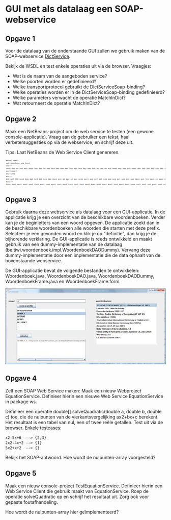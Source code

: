 # GUI met als datalaag een SOAP-webservice

## Opgave 1

Voor de datalaag van de onderstaande GUI zullen we gebruik maken van de SOAP-webservice [DictService][dict].

Bekijk de WSDL en test enkele operaties uit via de browser. Vraagjes:

* Wat is de naam van de aangeboden service?
* Welke poorten worden er gedefinieerd?
* Welke transportprotocol gebruikt de DictServiceSoap-binding?
* Welke operaties worden er in de DictServiceSoap-binding gedefinieerd?
* Welke parameters verwacht de operatie MatchInDict?
* Wat retourneert de operatie MatchInDict? 

## Opgave 2

Maak een NetBeans-project om de web service te testen (een gewone console-applicatie). Vraag aan de gebruiker een tekst, haal verbetersuggesties op via de webservice, en schrijf deze uit.

Tips: Laat NetBeans de Web Service Client genereren. 

![Spell checker in console application][spell]

## Opgave 3

Gebruik daarna deze webservice als datalaag voor een GUI-applicatie. In de applicatie krijg je een overzicht van de beschikbare woordenboeken. Verder kan je de beginletters van een woord opgeven. De applicatie zoekt dan in de beschikbare woordenboeken alle woorden die starten met deze prefix. Selecteer je een gevonden woord en klik je op "definitie", dan krijg je de bijhorende verklaring. De GUI-applicatie is reeds ontwikkeld en maakt gebruik van een dummy-implementatie van de datalaag (be.tiwi.woordenboek.impl.WoordenboekDAODummy). Vervang deze dummy-implementatie door een implementatie die de data ophaalt van de bovenstaande webservice.

De GUI-applicatie bevat de volgende bestanden te ontwikkelen: Woordenboek.java, WoordenboekDAO.java, WoordenboekDAODummy, WoordenboekFrame.java en WoordenboekFrame.form.

![GUI for spell checker][gui]

## Opgave 4

Zelf een SOAP Web Service maken: Maak een nieuw Webproject EquationService. Definieer hierin een nieuwe Web Service EquationService in package ws.

Definieer een operatie double[] solveQuadratic(double a, double b, double c) toe, die de nulpunten van de vierkantsvergelijking ax2+bx+c berekent. Het resultaat is een tabel van nul, een of twee reële getallen.
Test uit via de browser. Enkele testcases:

    x2-5x+6  --> {2,3}
    2x2-4x+2 --> {1}
    5x2+x+2  --> {}

Bekijk het SOAP-antwoord. Hoe wordt de nulpunten-array voorgesteld?

## Opgave 5

Maak een nieuw console-project TestEquationService. Definieer hierin een Web Service Client die gebruik maakt van EquationService. Roep de operatie solveQuadratic op en schrijf het resultaat uit. Zorg ook voor gepaste foutafhandeling.

Hoe wordt de nulpunten-array hier geïmplementeerd? 

[dict]: http://services.aonaware.com/DictService/DictService.asmx
[spell]: https://raw.githubusercontent.com/EMerckx/distributed-applications/master/lab01/res/spellcheck.png
[gui]: https://raw.githubusercontent.com/EMerckx/distributed-applications/master/lab01/res/woordenboekGUI.jpg
